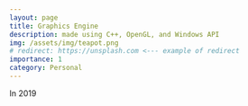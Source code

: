 ```yaml
---
layout: page
title: Graphics Engine
description: made using C++, OpenGL, and Windows API
img: /assets/img/teapot.png
# redirect: https://unsplash.com <--- example of redirect
importance: 1
category: Personal
---
```


In 2019
